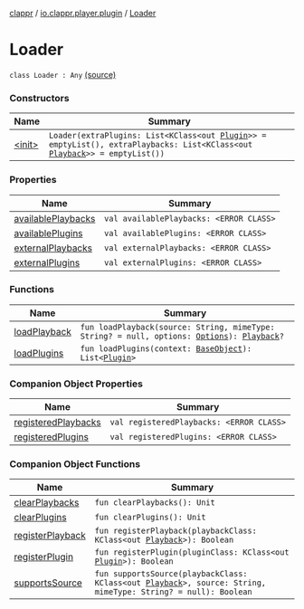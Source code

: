 [clappr](../../index.md) / [io.clappr.player.plugin](../index.md) / [Loader](.)

# Loader

`class Loader : Any` [(source)](https://github.com/clappr/clappr-android/tree/dev/clappr/src/main/kotlin/io/clappr/player/plugin/Loader.kt#L11)

### Constructors

| Name | Summary |
|---|---|
| [&lt;init&gt;](-init-.md) | `Loader(extraPlugins: List<KClass<out `[`Plugin`](../-plugin/index.md)`>> = emptyList(), extraPlaybacks: List<KClass<out `[`Playback`](../../io.clappr.player.components/-playback/index.md)`>> = emptyList())` |

### Properties

| Name | Summary |
|---|---|
| [availablePlaybacks](available-playbacks.md) | `val availablePlaybacks: <ERROR CLASS>` |
| [availablePlugins](available-plugins.md) | `val availablePlugins: <ERROR CLASS>` |
| [externalPlaybacks](external-playbacks.md) | `val externalPlaybacks: <ERROR CLASS>` |
| [externalPlugins](external-plugins.md) | `val externalPlugins: <ERROR CLASS>` |

### Functions

| Name | Summary |
|---|---|
| [loadPlayback](load-playback.md) | `fun loadPlayback(source: String, mimeType: String? = null, options: `[`Options`](../../io.clappr.player.base/-options/index.md)`): `[`Playback`](../../io.clappr.player.components/-playback/index.md)`?` |
| [loadPlugins](load-plugins.md) | `fun loadPlugins(context: `[`BaseObject`](../../io.clappr.player.base/-base-object/index.md)`): List<`[`Plugin`](../-plugin/index.md)`>` |

### Companion Object Properties

| Name | Summary |
|---|---|
| [registeredPlaybacks](registered-playbacks.md) | `val registeredPlaybacks: <ERROR CLASS>` |
| [registeredPlugins](registered-plugins.md) | `val registeredPlugins: <ERROR CLASS>` |

### Companion Object Functions

| Name | Summary |
|---|---|
| [clearPlaybacks](clear-playbacks.md) | `fun clearPlaybacks(): Unit` |
| [clearPlugins](clear-plugins.md) | `fun clearPlugins(): Unit` |
| [registerPlayback](register-playback.md) | `fun registerPlayback(playbackClass: KClass<out `[`Playback`](../../io.clappr.player.components/-playback/index.md)`>): Boolean` |
| [registerPlugin](register-plugin.md) | `fun registerPlugin(pluginClass: KClass<out `[`Plugin`](../-plugin/index.md)`>): Boolean` |
| [supportsSource](supports-source.md) | `fun supportsSource(playbackClass: KClass<out `[`Playback`](../../io.clappr.player.components/-playback/index.md)`>, source: String, mimeType: String? = null): Boolean` |
